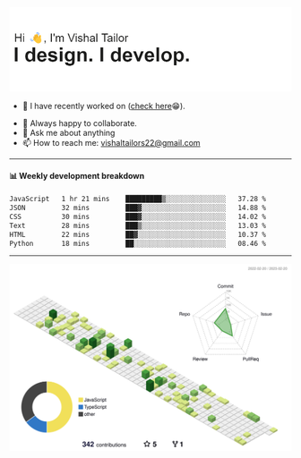 ![Hi, I'm Vishal Tailor. I design. I develop.](https://github.com/vishaltailors/vishaltailors/blob/main/header.png?raw=true)

- 🔭 I have recently worked on ([check here](https://vishaltailor.com)😁).
<!-- - 🎦 Currently watching: JavaScript: The Hard Parts By Will Sentance. -->
- 👯 Always happy to collaborate.
- 💬 Ask me about anything
- 📫 How to reach me: <a href="mailto:vishaltailors22@gmail.com">vishaltailors22@gmail.com</a>

<hr /> 
<h4>📊 Weekly development breakdown</h4>
<!--START_SECTION:waka-->

```text
JavaScript   1 hr 21 mins    █████████▒░░░░░░░░░░░░░░░   37.28 %
JSON         32 mins         ███▓░░░░░░░░░░░░░░░░░░░░░   14.88 %
CSS          30 mins         ███▓░░░░░░░░░░░░░░░░░░░░░   14.02 %
Text         28 mins         ███▒░░░░░░░░░░░░░░░░░░░░░   13.03 %
HTML         22 mins         ██▓░░░░░░░░░░░░░░░░░░░░░░   10.37 %
Python       18 mins         ██░░░░░░░░░░░░░░░░░░░░░░░   08.46 %
```

<!--END_SECTION:waka-->
<hr /> 

![](./profile-3d-contrib/profile-green-animate.svg)
